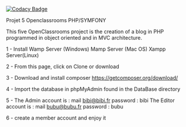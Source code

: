 
[![Codacy Badge](https://api.codacy.com/project/badge/Grade/9d6bf6d2c30e4886817aac3e8a353cd2)](https://app.codacy.com/manual/fra9106/P5blogPhp?utm_source=github.com&utm_medium=referral&utm_content=fra9106/P5blogPhp&utm_campaign=Badge_Grade_Settings)

Projet 5 Openclassrooms PHP/SYMFONY

This five OpenClassrooms project is the creation of a blog in PHP programmed in object oriented and in MVC architecture.

1 - Install Wamp Server (Windows)
            Mamp Server (Mac OS)
            Xampp Server(Linux)

2 - From this page, click on Clone or download

3 - Download and install composer https://getcomposer.org/download/

4 - Import the database in phpMyAdmin found in the DataBase directory

5 - The Admin account is : mail bibi@bibi.fr password : bibi
    The Editor account is : mail bubu@bubu.fr password : bubu 

6 - create a member account and enjoy it
